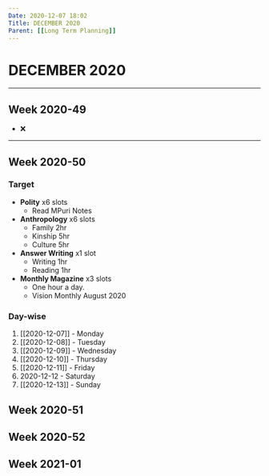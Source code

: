 ```yaml
---
Date: 2020-12-07 18:02
Title: DECEMBER 2020
Parent: [[Long Term Planning]]
---
```


# DECEMBER 2020

---
##  Week 2020-49 
- ❌

---
##  Week 2020-50
### Target

- **Polity** x6 slots
	- Read MPuri Notes 
- **Anthropology** x6 slots
	- Family 2hr
	- Kinship 5hr
	- Culture 5hr
- **Answer Writing** x1 slot
	- Writing 1hr
	- Reading 1hr
- **Monthly Magazine** x3 slots
	- One hour a day.
	- Vision Monthly August 2020


### Day-wise
1. [[2020-12-07]] - Monday 
2. [[2020-12-08]] - Tuesday
3. [[2020-12-09]] - Wednesday
4. [[2020-12-10]] - Thursday
5. [[2020-12-11]] - Friday
6. 2020-12-12 - Saturday
7. [[2020-12-13]] - Sunday



##  Week 2020-51
##  Week 2020-52
##  Week 2021-01




